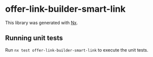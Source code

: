 # offer-link-builder-smart-link

This library was generated with [Nx](https://nx.dev).

## Running unit tests

Run `nx test offer-link-builder-smart-link` to execute the unit tests.
